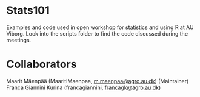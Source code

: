 # Stats101
Examples and code used in open workshop for statistics and using R at AU Viborg. Look into the scripts folder to find the code discussed during the meetings. 

# Collaborators 
Maarit Mäenpää (MaaritIMaenpaa, m.maenpaa@agro.au.dk) (Maintainer)
Franca Giannini Kurina (francagiannini, francagk@agro.au.dk)
